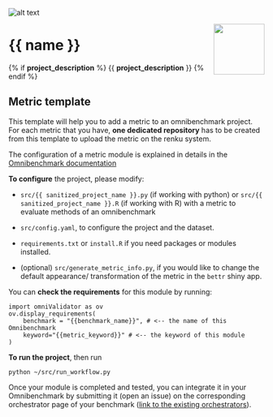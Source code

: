 ![alt text](https://github.com/omnibenchmark/contributed-project-templates/blob/main/img/omnibenchmark.png?raw=true)

<img align="right" width="100" height="100" src="https://github.com/omnibenchmark/contributed-project-templates/blob/main/img/metric.png?raw=true">

# {{ name }} 

{% if __project_description__ %} {{ __project_description__ }} {% endif %}

## Metric template

This template will help you to add a metric to an omnibenchmark project. For each metric that you have, **one dedicated repository** has to be created from this template to upload the metric on the renku system. 

The configuration of a metric module is explained in details in the [Omnibenchmark documentation](https://omnibenchmark.readthedocs.io/en/latest/start/modules/03_metric_module.html)

**To configure** the project, please modify: 

- `src/{{ sanitized_project_name }}.py` (if working with python) or 
`src/{{ sanitized_project_name }}.R` (if working with R) with a metric to evaluate methods of an omnibenchmark

- `src/config.yaml`, to configure the project and the dataset.

- `requirements.txt` or `install.R` if you need packages or modules installed. 

- (optional) `src/generate_metric_info.py`, if you would like to change the default appearance/ transformation of the metric in the `bettr` shiny app. 

You can **check the requirements** for this module by running: 

```
import omniValidator as ov
ov.display_requirements(
    benchmark = "{{benchmark_name}}", # <-- the name of this Omnibenchmark
    keyword="{{metric_keyword}}" # <-- the keyword of this module
)
```

**To run the project**, then run

`python ~/src/run_workflow.py`

Once your module is completed and tested, you can integrate it in your Omnibenchmark by submitting it (open an issue) on the corresponding orchestrator page of your benchmark ([link to the existing orchestrators](https://omnibenchmark.pages.uzh.ch/omb-site/p/benchmarks/)). 